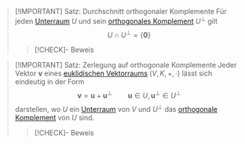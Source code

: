 > [!IMPORTANT] Satz: Durchschnitt orthogonaler Komplemente
> Für jeden [Unterraum](../Unterraum.md) $U$ und sein [orthogonales Komplement](Orthogonales%20Komplement.md) $U^\perp$ gilt
> $$U\cap U^\perp = \{\mathbf{0}\}$$
> > [!CHECK]- Beweis

> [!IMPORTANT] Satz: Zerlegung auf orthogonale Komplemente
> Jeder Vektor $\mathbf{v}$ eines [euklidischen Vektorraums](Abstraktes%20inneres%20Produkt.md) $(V,K,+,\cdot)$ lässt sich eindeutig in der Form
> $$\mathbf{v} = \mathbf{u}+\mathbf{u}^\perp \qquad \mathbf{u}\in U,\mathbf{u}^\perp \in U^\perp$$
> darstellen, wo $U$ ein [Unterraum](../Unterraum.md) von $V$ und $U^\perp$ das [orthogonale Komplement](Orthogonales%20Komplement.md) von $U$ sind.
> > [!CHECK]- Beweis